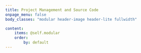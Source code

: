 ```yaml
---
title: Project Management and Source Code
onpage_menu: false
body_classes: "modular header-image header-lite fullwidth"

content:
    items: @self.modular
    order:
        by: default
---
```



